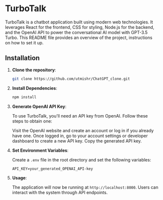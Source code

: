 # TurboTalk
TurboTalk is a chatbot application built using modern web technologies. It leverages React for the frontend, CSS for styling, Node.js for the backend, and the OpenAI API to power the conversational AI model with GPT-3.5 Turbo. This README file provides an overview of the project, instructions on how to set it up.

## Installation

1. **Clone the repository**:

   ```bash
   git clone https://github.com/utmishr/ChatGPT_clone.git
   ```

2. **Install Dependencies**:

   ```bash
   npm install
   ```

3. **Generate OpenAI API Key**:

   To use TurboTalk, you'll need an API key from OpenAI. Follow these steps to obtain one:

   Visit the OpenAI website and create an account or log in if you already have one.
   Once logged in, go to your account settings or developer dashboard to create a new API key.
   Copy the generated API key.


4. **Set Environment Variables**:

   Create a `.env` file in the root directory and set the following variables:

   ```env
   API_KEY=your_generated_OPENAI_API-key
   ```

5. **Usage**:

   The application will now be running at `http://localhost:8000`. Users can interact with the system through API endpoints.
 
